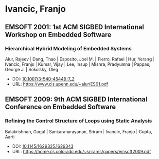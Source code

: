 # Ivancic, Franjo

## EMSOFT 2001: 1st ACM SIGBED International Workshop on Embedded Software

### Hierarchical Hybrid Modeling of Embedded Systems
Alur, Rajeev | Dang, Thao | Esposito, Joel M. | Fierro, Rafael | Hur, Yerang | Ivancic, Franjo | Kumar, Vijay | Lee, Insup | Mishra, Pradyumna | Pappas, George J. | Sokolsky, Oleg
* DOI: [10.1007/3-540-45449-7_2](https://doi.org/10.1007/3-540-45449-7_2)
* URL: <https://www.cis.upenn.edu/~alur/ES01.pdf>

## EMSOFT 2009: 9th ACM SIGBED International Conference on Embedded Software

### Refining the Control Structure of Loops using Static Analysis
Balakrishnan, Gogul | Sankaranarayanan, Sriram | Ivancic, Franjo | Gupta, Aarti
* DOI: [10.1145/1629335.1629343](https://doi.org/10.1145/1629335.1629343)
* URL: <https://home.cs.colorado.edu/~srirams/papers/emsoft2009.pdf>

